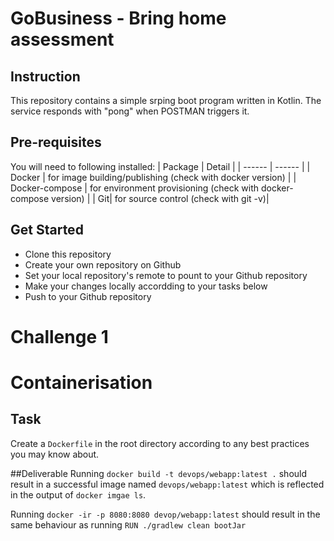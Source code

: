 # GoBusiness - Bring home assessment

## Instruction
This repository contains a simple srping boot program written in Kotlin. The service responds with "pong" when POSTMAN triggers it.

## Pre-requisites
You will need to following installed:
| Package | Detail |
| ------ | ------ |
| Docker | for image building/publishing (check with docker version) |
| Docker-compose | for environment provisioning (check with docker-compose version) |
| Git| for source control (check with git -v)|

## Get Started

- Clone this repository
- Create your own repository on Github
- Set your local repository's remote to pount to your Github repository
- Make your changes locally accordding to your tasks below
- Push to your Github repository

# Challenge 1

# Containerisation
## Task
Create a `Dockerfile` in the root directory according to any best practices you may know about.

##Deliverable
Running `docker build -t devops/webapp:latest .` should result in a successful image named `devops/webapp:latest` which is reflected in the output of `docker imgae ls`.

Running `docker -ir -p 8080:8080 devop/webapp:latest` should result in the same behaviour as running `RUN ./gradlew clean bootJar`
